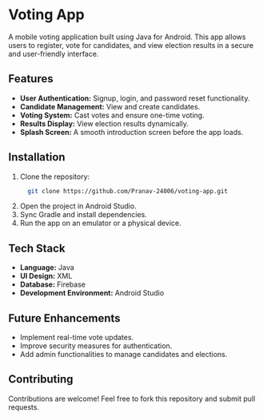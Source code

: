 # Voting App

A mobile voting application built using Java for Android. This app allows users to register, vote for candidates, and view election results in a secure and user-friendly interface.

## Features
- **User Authentication:** Signup, login, and password reset functionality.
- **Candidate Management:** View and create candidates.
- **Voting System:** Cast votes and ensure one-time voting.
- **Results Display:** View election results dynamically.
- **Splash Screen:** A smooth introduction screen before the app loads.

## Installation
1. Clone the repository:
   ```bash
     git clone https://github.com/Pranav-24006/voting-app.git
   ```
2. Open the project in Android Studio.
3. Sync Gradle and install dependencies.
4. Run the app on an emulator or a physical device.

## Tech Stack
- **Language:** Java
- **UI Design:** XML
- **Database:** Firebase
- **Development Environment:** Android Studio


## Future Enhancements
- Implement real-time vote updates.
- Improve security measures for authentication.
- Add admin functionalities to manage candidates and elections.


## Contributing
Contributions are welcome! Feel free to fork this repository and submit pull requests.



